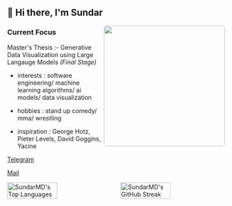 ## 👋 Hi there, I'm Sundar

<img  align="right" style="border-radius: 5px;" height="280" src="./Hodaka.gif" />

### Current Focus
Master's Thesis :- Generative Data Visualization using Large Langauge Models *(Final Stage)*

- interests : software engineering/ machine learning algorithms/ ai models/ data visualization

- hobbies : stand up comedy/ mma/ wrestling

- inspiration : George Hotz, Pieter Levels, David Goggins, Yacine 

[Telegram](https://t.me/Sundar159) 

[Mail](mailto:sundardas159@gmail.com)

<div style="display: flex; justify-content: space-between; align-items: flex-start;">
  <img src="https://github-readme-stats.vercel.app/api/top-langs/?username=SundarMD&theme=dark&show_icons=true&hide_border=true&layout=compact" alt="SundarMD's Top Languages" width="48%" />
  <img src="https://github-readme-streak-stats.herokuapp.com/?user=SundarMD&theme=dark&hide_border=true" alt="SundarMD's GitHub Streak" width="48%" />
</div>
